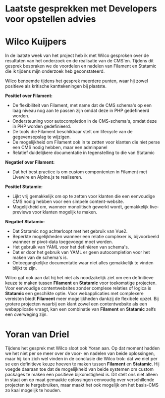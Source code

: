 # **Laatste gesprekken met Developers voor opstellen advies**

# Wilco Kuijpers

In de laatste week van het project heb ik met Wilco gesproken over de resultaten van het onderzoek en de realisatie van de CMS'en. Tijdens dit gesprek bespraken we de voordelen en nadelen van Filament en Statamic die ik tijdens mijn onderzoek heb geconstateerd.

Wilco benoemde tijdens het gesprek meerdere punten, waar hij zowel positieve als kritische kanttekeningen bij plaatste.

**Positief over Filament:**
- De flexibiliteit van Filament, met name dat de CMS schema's op een laag niveau nog aan te passen zijn omdat deze in PHP gedefineerd worden. 
- Ondersteuning voor autocompletion in de CMS-schema's, omdat deze in PHP worden gedefinieerd.
- De tools die Filament beschikbaar stelt om lifecycle van de gegevensopslag te wijzigen.
- De mogelijkheid om Filament ook in te zetten voor klanten die niet perse een CMS nodig hebben, maar een adminpanel
- Relatief duidelijkere documentatie in tegenstelling to die van Statamic

**Negatief over Filament:**
- Dat het best practice is om custom compontenten in Filament met Livewire en Alpine.js te realiseren. 

**Positief Statamic:**
- Lijkt vrij gemakkelijk om op te zetten voor klanten die een eenvoudige CMS nodig hebben voor een simpele content-website.
- Mogelijkheid om, wanneer monolitisch gewerkt wordt, gemakkelijk live-previews voor klanten mogelijk te maken.

**Negatief Statamic:** 
- Dat Statamic nog achterloopt met het gebruik van Vue2.
- Beperkte mogelijkheden wanneer een relatie complexer is, bijvoorbeeld wanneer er pivot-data toegevoegd moet worden.
- Het gebruik van YAML voor het definiëren van schema's. 
- Dat er door het gebruik van YAML er geen autocompletion voor het maken van de schema's is. 
- Ontoegangkelijke documentatie waar niet alles gemakkelijk te vinden blijkt te zijn.

Wilco gaf ook aan dat hij het niet als noodzakelijk ziet om een definitieve keuze te maken tussen **Filament** en **Statamic** voor toekomstige projecten. Voor eenvoudige contentwebsites zonder complexe relaties of logica is **Statamic** een geschikte optie. Voor webapplicaties met complexere vereisten biedt **Filament** meer mogelijkheden dankzij de flexibele opzet. Bij grotere projecten waarbij een klant zowel een contentwebsite als een webapplicatie vraagt, kan een combinatie van **Filament** en **Statamic** zelfs een overweging zijn.

# Yoran van Driel

Tijdens het gesprek met Wilco sloot ook Yoran aan. Op dat moment hadden we het niet per se meer over de voor- en nadelen van beide oplossingen, maar hij kon zich wel vinden in de conclusie die Wilco trok: dat we niet per se een definitieve keuze hoeven te maken tussen **Filament** en **Statamic**. Hij voegde daaraan toe dat de mogelijkheid van beide systemen om custom packages te maken een positieve bijkomstigheid is. Dit stelt ons niet alleen in staat om op maat gemaakte oplossingen eenvoudig over verschillende projecten te hergebruiken, maar maakt het ook mogelijk om het basis-CMS zo kaal mogelijk te houden.